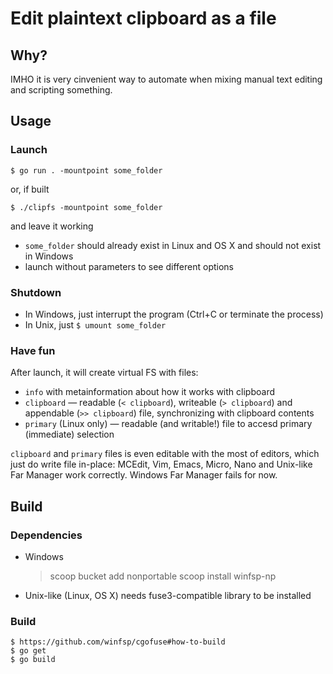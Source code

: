 # Edit plaintext clipboard as a file

## Why?

IMHO it is very cinvenient way to automate when mixing manual text editing and scripting something.

## Usage

### Launch

    $ go run . -mountpoint some_folder

or, if built

    $ ./clipfs -mountpoint some_folder

and leave it working

* `some_folder` should already exist in Linux and OS X and should not exist in Windows
* launch without parameters to see different options

### Shutdown

* In Windows, just interrupt the program (Ctrl+C or terminate the process)
* In Unix, just `$ umount some_folder`

### Have fun

After launch, it will create virtual FS with files:

* `info` with metainformation about how it works with clipboard
* `clipboard` — readable (`< clipboard`), writeable (`> clipboard`) and appendable (`>> clipboard`) file, synchronizing with clipboard contents
* `primary` (Linux only) — readable (and writable!) file to accesd primary (immediate) selection

`clipboard` and `primary` files is even editable with the most of editors, which just do write file in-place: 
MCEdit, Vim, Emacs, Micro, Nano and Unix-like Far Manager work correctly. Windows Far Manager fails for now.

## Build

### Dependencies

* Windows

    > scoop bucket add nonportable
    > scoop install winfsp-np

* Unix-like (Linux, OS X) needs fuse3-compatible library to be installed

### Build

    $ https://github.com/winfsp/cgofuse#how-to-build
    $ go get
    $ go build
